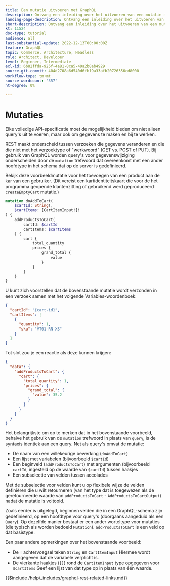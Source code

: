 ```yaml
---
title: Een mutatie uitvoeren met GraphQL
description: Ontvang een inleiding over het uitvoeren van een mutatie met GraphQL op Adobe Commerce en [!DNL Magento Open Source]. Voer uw eerste mutatie uit gebruikend de vraag van de POST.
landing-page-description: Ontvang een inleiding over het uitvoeren van een mutatie met GraphQL op Adobe Commerce en [!DNL Magento Open Source]. Voer uw eerste mutatie uit gebruikend de vraag van de POST.
short-description: Ontvang een inleiding over het uitvoeren van een mutatie met GraphQL op Adobe Commerce en [!DNL Magento Open Source]. Voer uw eerste mutatie uit gebruikend de vraag van de POST.
kt: 11524
doc-type: tutorial
audience: all
last-substantial-update: 2022-12-13T00:00:00Z
feature: GraphQL
topic: Commerce, Architecture, Headless
role: Architect, Developer
level: Beginner, Intermediate
exl-id: 6b82ffda-925f-4a81-8ca5-49a2b8ab4929
source-git-commit: 404d2708a6d540d6fb19a33afb20726356cd8000
workflow-type: tm+mt
source-wordcount: '357'
ht-degree: 0%

---
```


# Mutaties

Elke volledige API-specificatie moet de mogelijkheid bieden om niet alleen query&#39;s uit te voeren, maar ook om gegevens te maken en bij te werken.

REST maakt onderscheid tussen verzoeken die gegevens veranderen en die die niet met het verzoektype of &quot;werkwoord&quot; (GET vs. POST of PUT).
Bij gebruik van GraphQL worden query&#39;s voor gegevenswijziging onderscheiden door de `mutation` trefwoord dat overeenkomt met een ander hoofdtype in het schema dat op de server is gedefinieerd.

Bekijk deze voorbeeldmutatie voor het toevoegen van een product aan de kar van een gebruiker. (Dit vereist een kartidentiteitskaart die voor de het programma geopende klantenzitting of gebruikend werd geproduceerd `createEmptyCart` mutatie.)

```graphql
mutation doAddToCart(
    $cartId: String!,
    $cartItems: [CartItemInput!]!
) {
    addProductsToCart(
        cartId: $cartId
        cartItems: $cartItems
    ) {
        cart {
            total_quantity
            prices {
                grand_total {
                    value
                }
            }
        }
    }
}
```

U kunt zich voorstellen dat de bovenstaande mutatie wordt verzonden in een verzoek samen met het volgende Variables-woordenboek:

```json
{
  "cartId": "{cart-id}",
  "cartItems": [
    {
      "quantity": 1,
      "sku": "VT01-RN-XS"
    }
  ]
}
```

Tot slot zou je een reactie als deze kunnen krijgen:

```json
{
  "data": {
    "addProductsToCart": {
      "cart": {
        "total_quantity": 1,
        "prices": {
          "grand_total": {
            "value": 35.2
          }
        }
      }
    }
  }
}
```

Het belangrijkste om op te merken dat in het bovenstaande voorbeeld, behalve het gebruik van de `mutation` trefwoord in plaats van `query`, is de syntaxis identiek aan een query. Net als query&#39;s omvat de mutatie:

* De naam van een willekeurige bewerking (`doAddToCart`)
* Een lijst met variabelen (bijvoorbeeld `$cartId`)
* Een beginveld (`addProductsToCart`) met argumenten (bijvoorbeeld `cartId`, ingesteld op de waarde van `$cartId`) tussen haakjes
* Een subselectie van velden tussen accolades

Met de subselectie voor velden kunt u op flexibele wijze de velden definiëren die u wilt retourneren (van het type dat is toegewezen als de geretourneerde waarde van `addProductsToCart` - `AddProductsToCartOutput`) nadat de mutatie is voltooid.

Zoals eerder is uitgelegd, beginnen velden die in een GraphQL-schema zijn gedefinieerd, op een hoofdtype voor query&#39;s (doorgaans aangeduid als een `Query`). Op dezelfde manier bestaat er een ander worteltype voor mutaties (die typisch als worden bedoeld `Mutation`). `addProductsToCart` is een veld op dat basistype.

Een paar andere opmerkingen over het bovenstaande voorbeeld:

* De `!` achtervoegsel teken `String` en `CartItemInput` Hiermee wordt aangegeven dat de variabele verplicht is.
* De vierkante haakjes (`[]`) rond de `CartItemInput` type opgegeven voor `$cartItems` Geef een lijst van dat type op in plaats van één waarde.

{{$include /help/_includes/graphql-rest-related-links.md}}
